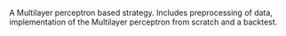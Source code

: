A Multilayer perceptron based strategy. Includes preprocessing of data, implementation of the Multilayer perceptron from scratch and a backtest.
